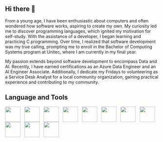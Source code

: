 ## Hi there 👋
From a young age, I have been enthusiastic about computers and often wondered how software works, aspiring to create my own. My curiosity led me to discover programming languages, which ignited my motivation for self-study. With the assistance of a developer, I began learning and practicing C programming. Over time, I realized that software development was my true calling, prompting me to enroll in the Bachelor of Computing Systems program at Unitec, where I am currently in my final year.

My passion extends beyond software development to encompass Data and AI. Recently, I have earned certifications as an Azure Data Engineer and an AI Engineer Associate. Additionally, I dedicate my Fridays to volunteering as a Service Desk Analyst for a local community organization, gaining practical experience and contributing to my community.

## Language and Tools
<img align = "left" width = "50px" style = "padding-right:10px" src="https://cdn.jsdelivr.net/gh/devicons/devicon@latest/icons/python/python-original.svg" />

<img align = "left" width = "50px" style = "padding-right:10px" src="https://cdn.jsdelivr.net/gh/devicons/devicon@latest/icons/java/java-original.svg" />

<img align = "left" width = "50px" style = "padding-right:10px"  src="https://cdn.jsdelivr.net/gh/devicons/devicon@latest/icons/javascript/javascript-original.svg" />

<img align = "left" width = "50px" style = "padding-right:10px"  src="https://cdn.jsdelivr.net/gh/devicons/devicon@latest/icons/html5/html5-original.svg" />
          
<img align = "left" width = "50px" style = "padding-right:10px" src="https://cdn.jsdelivr.net/gh/devicons/devicon@latest/icons/css3/css3-original.svg" />

<img align = "left" width = "50px" style = "padding-right:10px"  src="https://cdn.jsdelivr.net/gh/devicons/devicon@latest/icons/csharp/csharp-original.svg" />

<img align = "left" width = "50px" style = "padding-right:10px"   src="https://cdn.jsdelivr.net/gh/devicons/devicon@latest/icons/c/c-original.svg" />   

<img align = "left" width = "50px" style = "padding-right:10px"   src="https://cdn.jsdelivr.net/gh/devicons/devicon@latest/icons/microsoftsqlserver/microsoftsqlserver-original-wordmark.svg" />

<img align = "left" width = "50px" style = "padding-right:10px"   src="https://cdn.jsdelivr.net/gh/devicons/devicon@latest/icons/mysql/mysql-original.svg" />

<img align = "left" width = "50px" style = "padding-right:10px"   src="https://cdn.jsdelivr.net/gh/devicons/devicon@latest/icons/firebase/firebase-original.svg" />


<img img align = "left" width = "50px" style = "padding-right:10px" src="https://cdn.jsdelivr.net/gh/devicons/devicon@latest/icons/azure/azure-original.svg" />
          
          
          
<!--
**Vijay6868/Vijay6868** is a ✨ _special_ ✨ repository because its `README.md` (this file) appears on your GitHub profile.

<img src="https://cdn.jsdelivr.net/gh/devicons/devicon@latest/icons/java/java-original.svg" />
          
Here are some ideas to get you started:

- 🔭 I’m currently working on ...
- 🌱 I’m currently learning ...
- 👯 I’m looking to collaborate on ...
- 🤔 I’m looking for help with ...
- 💬 Ask me about ...
- 📫 How to reach me: ...
- 😄 Pronouns: ...
- ⚡ Fun fact: ...
-->

